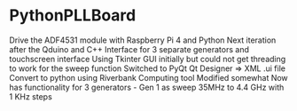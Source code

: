 # PythonPLLBoard
Drive the ADF4531 module with Raspberry Pi 4 and Python 
Next iteration after the Qduino and C++ 
Interface for 3 separate generators and touchscreen interface 
Using Tkinter GUI initially but could not get threading to work for the sweep function 
Switched to PyQt 
Qt Designer => XML .ui file 
Convert to python using Riverbank Computing tool 
Modified somewhat 
Now has functionality for 3 generators - Gen 1 as sweep 
35MHz to 4.4 GHz with 1 KHz steps 


